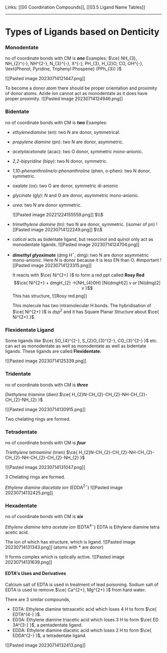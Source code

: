 Links: [[00 Coordination Compounds]], [[03.5 Ligand Name Tables]]
___
# Types of Ligands based on Denticity 

### Monodentate 
no of coordinate bonds with CM is ***one***
Examples: 
$\ce{ NH_{3}, NH_{2}^{-}, NH^{2-}, N_{3}^{-}, X^{-}, PH_{3}, H_{2}O, CO, OH^{-}, \text{Phenol, Pyridine, Triphenyl Phospene} (PPh_{3}) }$

![[Pasted image 20230714121447.png]]

To become a donor atom there should be proper orientation and proximity of donor atoms. 
Azide ion cannot act as monodentate as it does have proper proximity. 
![[Pasted image 20230714124946.png]]

### Bidentate 
no of coordinate bonds with CM is ***two***
Examples:  
- *ethylenediamine* (en): two N are donor, symmetrical.
- *propylene diamine* (pn): two N are donor, asymmetric.
- *acetylacetonate* (acac): two O donor, symmetric mono-anionic.
- *2,2-bipyridine* (bipy): two N donor, symmetric.
- *1,10-phenanthroline/o-phenanthroline* (phen, o-phen): two N donor, symmetric.
- *oxalate* (ox): two O are donor, symmetric di-anionic
- *glycinate* (gly): N and O are donor, asymmetric mono-anionic.
- *urea*: two N are donor symmetric.
  
  ![[Pasted image 20221224155559.png]]
$\\$

- *trimethylene diamine* (tn): two N are donor, symmetric. (isomer of pn)
![[Pasted image 20230714122249.png]]
$\\$

- *caticol* acts as bidentate ligand, but resorcinol and quinol only act as monodentate ligands.
	![[Pasted image 20230714124704.png]]

- ***dimethyl glyoximate*** (dmg H$^{-}$, dmg): two N are donor asymmetric mono-anionic. Here N is donor because it is less EN than O. #important 
![[Pasted image 20230714123315.png]]

  It reacts with $\ce{ Ni^{2+} }$ to form a red ppt called **Rosy Red**
  $$\ce{ Ni^{2+} + dmgH_{2} ->[NH_{4}OH] [Ni(dmgH)2] v or [Ni(dmg)2] v }$$
  This has structure,
  ![[Rosy red.png]]
  
  This molecule has two intramolecular H bonds. 
  The hybridisation of $\ce{ Ni^{2+} }$ is $dsp^{2}$ and it has Square Planar Structure about $\ce{ Ni^{2+} }$.


### Flexidentate Ligand
Some ligands like $\ce{ SO_{4}^{2-}, S_{2}O_{3}^{2-}, CO_{3}^{2-} }$ etc. can act as monodentate as well as monodentate as well as bidentate ligands. These ligands are called **Flexidentate.**

![[Pasted image 20230714125339.png]]

### Tridentate
no of coordinate bonds with CM is ***three***

*Diethylene triamine* (dien)
$\ce{ H_{2}N-CH_{2}-CH_{2}-NH-CH_{2}-CH_{2}-NH_{2} }$

![[Pasted image 20230714130915.png]]

Two chelating rings are formed.

### Tetradentate
no of coordinate bonds with CM is ***four***

*Triethylene tetraamine* (trien)
$\ce{ H_{2}N-CH_{2}-CH_{2}-NH-CH_{2}-CH_{2}-NH-CH_{2}-CH_{2}-NH_{2} }$

![[Pasted image 20230714131047.png]]

3 Chelating rings are formed.

*Ethylene diamine diacetate ion* (EDDA$^{2-}$)
![[Pasted image 20230714132425.png]]

### Hexadentate 
no of coordinate bonds with CM is ***six***

*Ethylene diamine tetra acetate ion* (EDTA$^{4-}$)
EDTA is Ethylene diamine tetra acetic acid. 

The ion of which has structure, which is ligand.
![[Pasted image 20230714131343.png]]
(atoms with * are donor)

It forms complex which is optically active. 
![[Pasted image 20230714131639.png]]

#### EDTA's Uses and Derivatives
Calcium salt of EDTA is used in treatment of lead poisoning.
Sodium salt of EDTA is used to remove $\ce{ Ca^{2+}, Mg^{2+} }$ from hard water. 

There are 3 similar compounds,
- EDTA: Ethylene diamine tetraacetic acid which loses 4 H to form $\ce{ EDTA^{4-} }$.
- ED3A: Ethylene diamine triacetic acid which loses 3 H to form $\ce{ ED 3A^{3-} }$, a pentadentate ligand.
- EDDA: Ethylene diamine diacetic acid which loses 2 H to form $\ce{ EDDA^{2-} }$, a tetradentate ligand.

![[Pasted image 20230714132413.png]]
